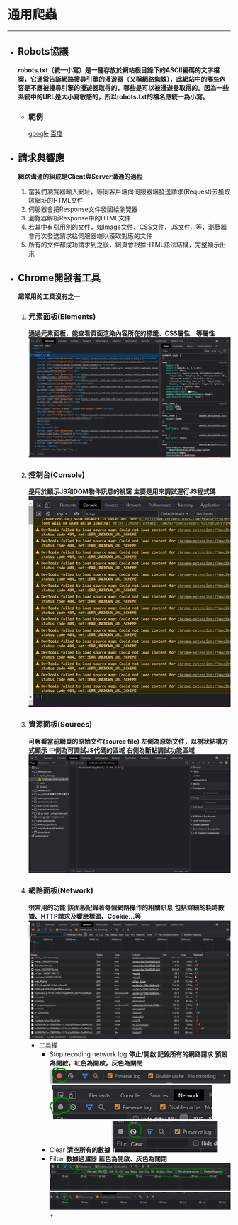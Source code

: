 # 通用爬蟲
---

+ ## Robots協議
    **robots.txt（統一小寫）是一種存放於網站根目錄下的ASCII編碼的文字檔案，它通常告訴網路搜尋引擎的漫遊器（又稱網路蜘蛛），此網站中的哪些內容是不應被搜尋引擎的漫遊器取得的，哪些是可以被漫遊器取得的。因為一些系統中的URL是大小寫敏感的，所以robots.txt的檔名應統一為小寫。**
    + ### 範例
       [google](https://www.google.com.tw/robots.txt)
       [百度](http://baidu.com/robots.txt)

+ ## 請求與響應
    **網路溝通的組成是Client與Server溝通的過程**
    1. 當我們瀏覽器輸入網址，等同客戶端向伺服器端發送請求(Request)去獲取該網址的HTML文件
    2. 伺服器會把Response文件發回給瀏覽器
    3. 瀏覽器解析Response中的HTML文件
    4. 若其中有引用別的文件，如Image文件、CSS文件、JS文件...等，瀏覽器會再次發送請求給伺服器端以獲取對應的文件
    5. 所有的文件都成功請求到之後，網頁會根據HTML語法結構，完整顯示出來

+ ## Chrome開發者工具
    **超常用的工具沒有之一**
    1. ### 元素面板(Elements)
        **通過元素面板，能查看頁面渲染內容所在的標籤、CSS屬性...等屬性**
    ![](../Image/elements.PNG)
    2. ### 控制台(Console)
        **是用於顯示JS和DOM物件訊息的視窗**
        **主要是用來調試運行JS程式碼**
    ![](../Image/Console.PNG)
    3. ### 資源面板(Sources)
        **可察看當前網頁的原始文件(source file)**
        **左側為原始文件，以樹狀結構方式顯示**
        **中側為可調試JS代碼的區域**
        **右側為斷點調試功能區域**
    ![](../Image/Sources.PNG)
    4. ### 網路面板(Network)
        **很常用的功能**
        **該面板記錄著每個網路操作的相關訊息**
        **包括詳細的耗時數據、HTTP請求及響應標頭、Cookie...等**
    ![](../Image/Network.PNG)
        + 工具欄
          + Stop recoding network log
            **停止/開啟 記錄所有的網路請求**
            **預設為開啟，紅色為開啟，灰色為關閉**
            ![](../Image/recoding_network_log.PNG)
            ![](../Image/Stop_recoding_network_log.PNG)
          + Clear
            **清空所有的數據**
            ![](../Image/Clear.PNG)
          + Filter
            **數據過濾器**
            **藍色為開啟、灰色為關閉**
            ![](../Image/Filter_open.PNG)
            ![](../Image/Filter_close.PNG)
            + 




        
